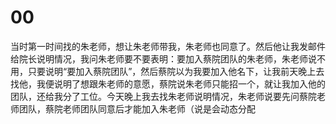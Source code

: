 # 00

当时第一时间找的朱老师，想让朱老师带我，朱老师也同意了。然后他让我发邮件给院长说明情况，我问朱老师要不要表明：要加入蔡院团队的朱老师，朱老师说不用，只要说明“要加入蔡院团队”，然后蔡院以为我要加入他名下，让我前天晚上去找他，我便说明了想跟朱老师的意愿，蔡院说朱老师只能招一个，就让我加入他的团队，还给我分了工位。今天晚上我去找朱老师说明情况，朱老师说要先问蔡院老师团队，蔡院老师团队同意后才能加入朱老师（说是会动态分配
